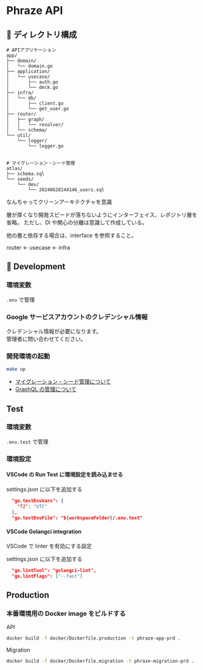 # Phraze API

## 📂 ディレクトリ構成

```tree
# APIアプリケーション
app/
├── domain/
│   └── domain.go
├── application/
│   └── usecase/
│       ├── auth.go
│       └── deck.go
├── infra/
│   └── db/
│       ├── client.go
│       └── get_user.go
├── router/
│   ├── graph/
│   │   └── resolver/
│   └── schema/
└── util/
    └── logger/
        └── logger.go


# マイグレーション・シード管理
atlas/
├── schema.sql
└── seeds/
    └── dev/
        └── 20240628144146_users.sql
```

なんちゃってクリーンアーキテクチャを意識

層が厚くなり開発スピードが落ちないようにインターフェイス、レポジトリ層を省略。
ただし、DI や関心の分離は意識して作成している。

他の層と依存する場合は、interface を参照すること。

router ← usecase ← infra

## 🔧 Development

### 環境変数

`.env` で管理

### Google サービスアカウントのクレデンシャル情報

クレデンシャル情報が必要になります。  
管理者に問い合わせてください。

### 開発環境の起動

```bash
make up
```

- [マイグレーション・シード管理について](./atlas/)
- [GraphQL の管理について](./app/infra/graph/)

## Test

### 環境変数

`.env.test` で管理

### 環境設定

#### VSCode の Run Test に環境設定を読み込ませる

settings.json に以下を追加する

```json
  "go.testEnvVars": {
    "TZ": "UTC"
  },
  "go.testEnvFile": "${workspaceFolder}/.env.test"
```

#### VSCode Golangci integration

VSCode で linter を有効にする設定

settings.json に以下を追加する

```json
  "go.lintTool": "golangci-lint",
  "go.lintFlags": ["--fast"]
```

## Production

### 本番環境用の Docker image をビルドする

API

```sh
docker build -f docker/Dockerfile.production -t phraze-app-prd .
```

Migration

```sh
docker build -f docker/Dockerfile.migration -t phraze-migration-prd .
```
